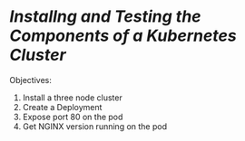 # *Installng and Testing the Components of a Kubernetes Cluster*

Objectives:
1. Install a three node cluster
2. Create a Deployment
3. Expose port 80 on the pod
4. Get NGINX version running on the pod


